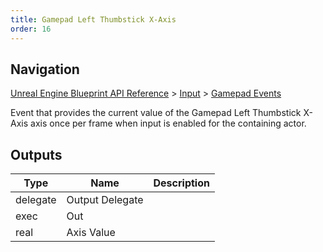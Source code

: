 ```yaml
---
title: Gamepad Left Thumbstick X-Axis
order: 16
---
```

## Navigation

[Unreal Engine Blueprint API Reference](https://dev.epicgames.com/documentation/en-us/unreal-engine/BlueprintAPI) > [Input](https://dev.epicgames.com/documentation/en-us/unreal-engine/BlueprintAPI/Input) > [Gamepad Events](https://dev.epicgames.com/documentation/en-us/unreal-engine/BlueprintAPI/Input/GamepadEvents)

Event that provides the current value of the Gamepad Left Thumbstick X-Axis axis once per frame when input is enabled for the containing actor.

## Outputs

| Type | Name | Description |
| --- | --- | --- |
| delegate | Output Delegate |  |
| exec | Out |  |
| real | Axis Value |  |
